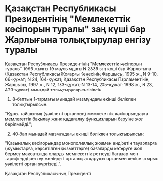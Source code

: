 # Қазақстан Республикасы Президентінің "Мемлекеттік кәсіпорын туралы" заң күші бар Жарлығына толықтырулар енгізу туралы

Қазақстан Республикасы Президентінің "Мемлекеттік кәсіпорын туралы" 1995 жылғы 19 маусымдағы N 2335 заң күші бар Жарлығына (Қазақстан Республикасы Жоғарғы Кеңесінің Жаршысы, 1995 ж., N 9-10, 66-құжат; N 24, 164-құжат; Қазақстан Республикасы Парламентінің Жаршысы, 1997 ж., N 12, 183-құжат; N 13-14, 205-құжат; 1998 ж., N 23, 429-құжат) мынадай толықтырулар енгізілсін:

1) 8-баптың 1-тармағы мынадай мазмұндағы екінші бөлікпен толықтырылсын:

"Құрылтайшының (уәкілетті органның) мемлекеттік кәсіпорындарға мемлекеттік бақылау және қадағалау функцияларын беруіне жол берілмейді.";

2) 40-бап мынадай мазмұндағы екінші бөлікпен толықтырылсын:

"Қазыналық кәсіпорындар монополиялық жолмен өндіретін тауарларға (жұмыстарға, көрсетілген қызметтерге) бағаларды көтеруге жол бермеу мақсатында оларды мемлекеттік реттеуді бағалар мен тарифтерді реттеу жөніндегі орталық атқарушы органмен келісе отырып уәкілетті орган жүргізеді.".

Қазақстан Республикасының Президенті

